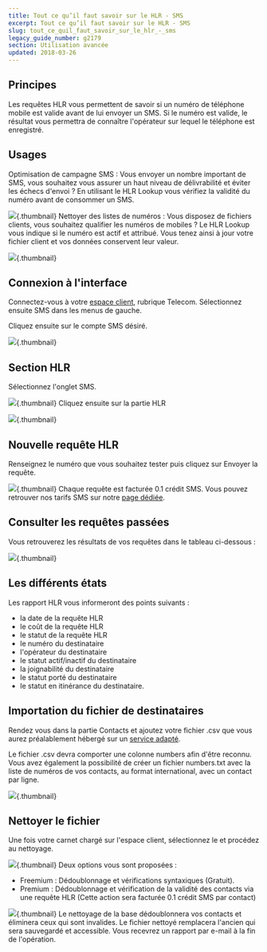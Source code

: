 ```yaml
---
title: Tout ce qu’il faut savoir sur le HLR - SMS
excerpt: Tout ce qu’il faut savoir sur le HLR - SMS
slug: tout_ce_quil_faut_savoir_sur_le_hlr_-_sms
legacy_guide_number: g2179
section: Utilisation avancée
updated: 2018-03-26
---
```



## Principes
Les requêtes HLR vous permettent de savoir si un numéro de téléphone mobile est valide avant de lui envoyer un SMS.
Si le numéro est valide, le résultat vous permettra de connaître l'opérateur sur lequel le téléphone est enregistré.


## Usages
Optimisation de campagne SMS : Vous envoyer un nombre important de SMS, vous souhaitez vous assurer un haut niveau de délivrabilité et éviter les échecs d'envoi ?
En utilisant le HLR Lookup vous vérifiez la validité du numéro avant de consommer un SMS.

![](images/img_4065.jpg){.thumbnail}
Nettoyer des listes de numéros : Vous disposez de fichiers clients, vous souhaitez qualifier les numéros de mobiles ?
Le HLR Lookup vous indique si le numéro est actif et attribué.
Vous tenez ainsi à jour votre fichier client et vos données conservent leur valeur.

![](images/img_4067.jpg){.thumbnail}


## Connexion à l'interface
Connectez-vous à votre [espace client](https://www.ovhtelecom.fr/manager/), rubrique Telecom. Sélectionnez ensuite SMS dans les menus de gauche.

Cliquez ensuite sur le compte SMS désiré.

![](images/img_4068.jpg){.thumbnail}


## Section HLR
Sélectionnez l'onglet SMS.

![](images/img_4791.jpg){.thumbnail}
Cliquez ensuite sur la partie HLR

![](images/img_4792.jpg){.thumbnail}


## Nouvelle requête HLR
Renseignez le numéro que vous souhaitez tester puis cliquez sur Envoyer la requête.

![](images/img_4793.jpg){.thumbnail}
Chaque requête est facturée 0.1 crédit SMS. Vous pouvez retrouver nos tarifs SMS sur notre [page dédiée](https://www.ovhtelecom.fr/sms/tarifs.xml).


## Consulter les requêtes passées
Vous retrouverez les résultats de vos requêtes dans le tableau ci-dessous :

![](images/img_4794.jpg){.thumbnail}


## Les différents états
Les rapport HLR vous informeront des points suivants :

- la date de la requête HLR
- le coût de la requête HLR
- le statut de la requête HLR
- le numéro du destinataire
- l'opérateur du destinataire
- le statut actif/inactif du destinataire
- la joignabilité du destinataire
- le statut porté du destinataire
- le statut en itinérance du destinataire.




## Importation du fichier de destinataires
Rendez vous dans la partie Contacts et ajoutez votre fichier .csv que vous aurez préalablement hébergé sur un [service adapté](https://plik.root.gg).

Le fichier .csv devra comporter une colonne numbers afin d'être reconnu.
Vous avez également la possibilité de créer un fichier numbers.txt avec la liste de numéros de vos contacts, au format international, avec un contact par ligne.

![](images/img_4795.jpg){.thumbnail}


## Nettoyer le fichier
Une fois votre carnet chargé sur l'espace client, sélectionnez le et procédez au nettoyage.

![](images/img_4796.jpg){.thumbnail}
Deux options vous sont proposées :

- Freemium : Dédoublonnage et vérifications syntaxiques (Gratuit).
- Premium : Dédoublonnage et vérification de la validité des contacts via une requête HLR (Cette action sera facturée 0.1 crédit SMS par contact)



![](images/img_4797.jpg){.thumbnail}
Le nettoyage de la base dédoublonnera vos contacts et éliminera ceux qui sont invalides.
Le fichier nettoyé remplacera l'ancien qui sera sauvegardé et accessible. Vous recevrez un rapport par e-mail à la fin de l'opération.

